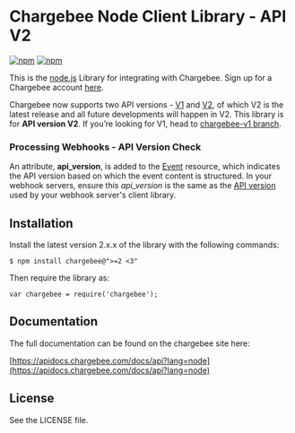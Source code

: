 # Chargebee Node Client Library - API V2

[![npm](https://img.shields.io/npm/dt/chargebee.svg?maxAge=2592000)]()
[![npm](https://img.shields.io/npm/v/chargebee.svg?maxAge=2592000)]()

This is the [node.js](http://nodejs.org/) Library for integrating with Chargebee. Sign up for a Chargebee account [here](https://www.chargebee.com).

Chargebee now supports two API versions - [V1](https://apidocs.chargebee.com/docs/api/v1) and [V2](https://apidocs.chargebee.com/docs/api), of which V2 is the latest release and all future developments will happen in V2. This library is for <b>API version V2</b>. If you’re looking for V1, head to [chargebee-v1 branch](https://github.com/chargebee/chargebee-node/tree/chargebee-v1).

### Processing Webhooks - API Version Check

An attribute, <b>api_version</b>, is added to the [Event](https://apidocs.chargebee.com/docs/api/events) resource, which indicates the API version based on which the event content is structured. In your webhook servers, ensure this _api_version_ is the same as the [API version](https://apidocs.chargebee.com/docs/api#versions) used by your webhook server's client library.

## Installation

Install the latest version 2.x.x of the library with the following commands:

	$ npm install chargebee@">=2 <3"

Then require the library as:

	var chargebee = require('chargebee');

## Documentation

The full documentation can be found on the chargebee site here:

[https://apidocs.chargebee.com/docs/api?lang=node](https://apidocs.chargebee.com/docs/api?lang=node)


## License

See the LICENSE file.

